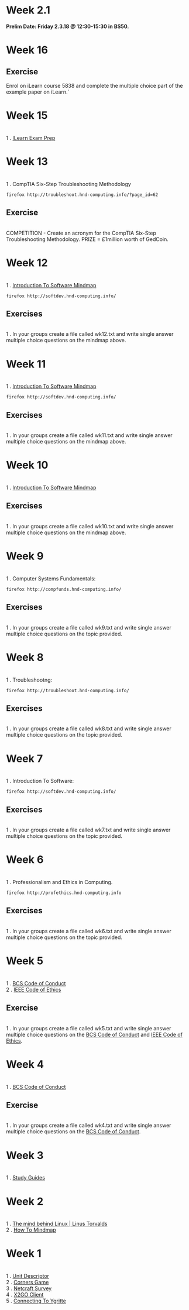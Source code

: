 # Week 2.1

**Prelim Date: Friday 2.3.18 @ 12:30-15:30 in BS50.**

# Week 16

## Exercise

Enrol on iLearn course 5838 and complete the multiple choice part of the example paper on iLearn.`

# Week 15
<br>1 . [ILearn Exam Prep](http://ilearn.fife.ac.uk/course/view.php?id=312)

# Week 13 
<br>1 . CompTIA Six-Step Troubleshooting Methodology

```
firefox http://troubleshoot.hnd-computing.info/?page_id=62
```
## Exercise
<br>COMPETITION - Create an acronym for the CompTIA Six-Step Troubleshooting Methodology. PRIZE = £1million worth of GedCoin.

# Week 12

<br>1 . [Introduction To Software Mindmap](https://drive.google.com/open?id=0B-CFaefA1v4RRDRiZjRDSVhMQk0)
```
firefox http://softdev.hnd-computing.info/
```
## Exercises
<br>1 . In your groups create a file called wk12.txt and write single answer multiple choice questions on the mindmap above.

# Week 11

<br>1 . [Introduction To Software Mindmap](https://drive.google.com/open?id=0B-CFaefA1v4RRDRiZjRDSVhMQk0)
```
firefox http://softdev.hnd-computing.info/
```

## Exercises
<br>1 . In your groups create a file called wk11.txt and write single answer multiple choice questions on the mindmap above.

# Week 10

<br>1 . [Introduction To Software Mindmap](https://drive.google.com/open?id=0B-CFaefA1v4RRDRiZjRDSVhMQk0)

## Exercises
<br>1 . In your groups create a file called wk10.txt and write single answer multiple choice questions on the mindmap above.

# Week 9

<br>1 . Computer Systems Fundamentals:
```
firefox http://compfunds.hnd-computing.info/
```
## Exercises
<br>1 . In your groups create a file called wk9.txt and write single answer multiple choice questions on the topic provided.

# Week 8

<br>1 . Troubleshootng:
```
firefox http://troubleshoot.hnd-computing.info/
```
## Exercises
<br>1 . In your groups create a file called wk8.txt and write single answer multiple choice questions on the topic provided.

# Week 7

<br>1 . Introduction To Software:
```
firefox http://softdev.hnd-computing.info/
```
## Exercises
<br>1 . In your groups create a file called wk7.txt and write single answer multiple choice questions on the topic provided.

# Week 6

<br>1 . Professionalism and Ethics in Computing. 
```
firefox http://profethics.hnd-computing.info
```

## Exercises
<br>1 . In your groups create a file called wk6.txt and write single answer multiple choice questions on the topic provided.

# Week 5
<br>1 . [BCS Code of Conduct](http://www.bcs.org/category/6030)
<br>2 . [IEEE Code of Ethics](http://www.ieee.org/about/corporate/governance/p7-8.html)
## Exercise
<br>1 . In your groups create a file called wk5.txt and write single answer multiple choice questions on the [BCS Code of Conduct](http://www.bcs.org/category/6030) and [IEEE Code of Ethics](http://www.ieee.org/about/corporate/governance/p7-8.html).  

# Week 4
<br>1 . [BCS Code of Conduct](http://www.bcs.org/category/6030)

## Exercise
<br>1 . In your groups create a file called wk4.txt and write single answer multiple choice questions on the [BCS Code of Conduct](http://www.bcs.org/category/6030).  

# Week 3
<br>1 . [Study Guides](http://www.studygs.net/)

# Week 2
<br> 1 . [The mind behind Linux | Linus Torvalds](https://www.youtube.com/watch?v=o8NPllzkFhE)
<br> 2 . [How To Mindmap](https://www.youtube.com/watch?v=u5Y4pIsXTV0)

# Week 1 
<br> 1 . [Unit Descriptor](https://www.sqa.org.uk/files/hn/H1J834.pdf)
<br> 2 . [Corners Game](https://docs.google.com/document/d/1f8YCnRpKR5dgO-aP77ZXJg5SU6BWLMkiLsc99n1WZe4/pub)
<br> 3 . [Netcraft Survey](http://news.netcraft.com/archives/2015/10/16/october-2015-web-server-survey.html)
<br> 4 . [X2GO Client](https://drive.google.com/file/d/0B-CFaefA1v4RVWN5eFRlSV9YbVU/view?usp=sharing)
<br> 5 . [Connecting To Ygritte](https://docs.google.com/document/d/1wV6XGhOPlpwCMElZAqlH83YYXo_PpdNNdVMN6Toh3mw/pub)
